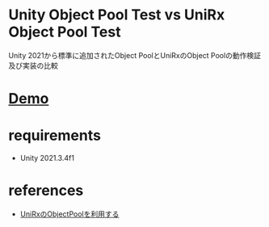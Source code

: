 # Unity Object Pool Test vs UniRx Object Pool Test

Unity 2021から標準に追加されたObject PoolとUniRxのObject Poolの動作検証及び実装の比較

# [Demo]()

# requirements

* Unity 2021.3.4f1

# references
* [UniRxのObjectPoolを利用する](https://qiita.com/toRisouP/items/2a5fb86654525a4a8453)